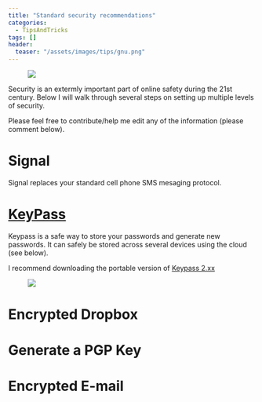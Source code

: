 ```yaml
---
title: "Standard security recommendations"
categories:
  - TipsAndTricks
tags: []
header:
  teaser: "/assets/images/tips/gnu.png"
---
```


<figure class="align-left">
	<img src="{{site.url}}{{site.baseurl}}/assets/images/tips/gnu.png" />
	<figcaption></figcaption>
</figure>

Security is an extermly important part of online safety during the 21st century. Below I will walk through several steps on setting up multiple levels of security. 

Please feel free to contribute/help me edit any of the information (please comment below).

# Signal 

Signal replaces your standard cell phone SMS mesaging protocol. 


# [KeyPass](http://keepass.info/)

Keypass is a safe way to store your passwords and generate new passwords. It can safely be stored across several devices using the cloud (see below).

I recommend downloading the portable version of [Keypass 2.xx](http://keepass.info/download.html) 

<figure class="align-left">
	<img src="{{site.url}}{{site.baseurl}}/assets/images/tips/keypass_download.png" />
	<figcaption></figcaption>
</figure>

# Encrypted Dropbox

# Generate a PGP Key

# Encrypted E-mail


